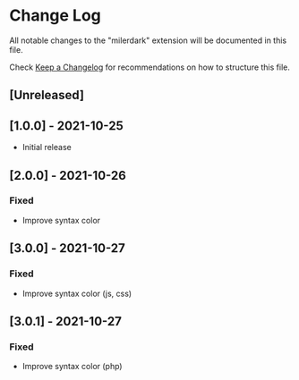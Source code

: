 # Change Log

All notable changes to the "milerdark" extension will be documented in this file.

Check [Keep a Changelog](http://keepachangelog.com/) for recommendations on how to structure this file.

## [Unreleased]

## [1.0.0] - 2021-10-25
- Initial release

## [2.0.0] - 2021-10-26
### Fixed
- Improve syntax color

## [3.0.0] - 2021-10-27
### Fixed
- Improve syntax color (js, css)

## [3.0.1] - 2021-10-27
### Fixed
- Improve syntax color (php)

